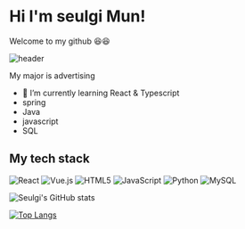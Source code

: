 # Hi I'm seulgi Mun! 

Welcome to my github 😆😆

![header](https://capsule-render.vercel.app/api?type=waving&color=auto&height=300&section=header&text=Seulgi-Mun&fontSize=90)

My major is advertising
- 🌱 I’m currently learning React & Typescript
- spring
- Java
- javascript
- SQL

## My tech stack
![React](https://img.shields.io/badge/React-222222?style=for-the-badge&logo=React&logoColor=#61DAFB)
![Vue.js](https://img.shields.io/badge/vue.js-4FC08D?style=for-the-badge&logo=vue.js&logoColor=white) 
![HTML5](https://img.shields.io/badge/HTML5-E34F26?style=for-the-badge&logo=HTML5&logoColor=white)
![JavaScript](https://img.shields.io/badge/JavaScript-F7DF1E?style=for-the-badge&logo=JavaScript&logoColor=white)
![Python](https://img.shields.io/badge/Python-3766AB?style=for-the-badge&logo=Python&logoColor=white)
![MySQL](https://img.shields.io/badge/MySQL-ff69b4?style=for-the-badge&logo=MySQL&logoColor=white)


![Seulgi's GitHub stats](https://github-readme-stats.vercel.app/api?username=seulgi-mun&theme=radical)

[![Top Langs](https://github-readme-stats.vercel.app/api/top-langs/?username=seulgi-mun&layout=compact)](https://github.com/seulgi-mun/github-readme-stats)
<!--
**seulgi-mun/Seulgi-Mun** is a ✨ _special_ ✨ repository because its `README.md` (this file) appears on your GitHub profile.

Here are some ideas to get you started:

- 🔭 I’m currently working on ...
- 🌱 I’m currently learning ...
- 👯 I’m looking to collaborate on ...
- 🤔 I’m looking for help with ...
- 💬 Ask me about ...
- 📫 How to reach me: ...
- 😄 Pronouns: ...
- ⚡ Fun fact: ...
-->
